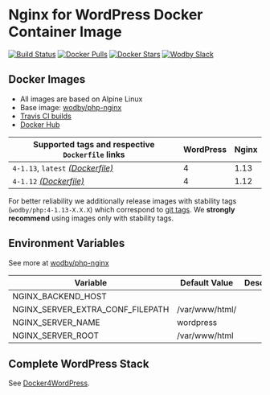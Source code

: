 # Nginx for WordPress Docker Container Image 

[![Build Status](https://travis-ci.org/wodby/wordpress-nginx.svg?branch=master)](https://travis-ci.org/wodby/wordpress-nginx)
[![Docker Pulls](https://img.shields.io/docker/pulls/wodby/wordpress-nginx.svg)](https://hub.docker.com/r/wodby/wordpress-nginx)
[![Docker Stars](https://img.shields.io/docker/stars/wodby/wordpress-nginx.svg)](https://hub.docker.com/r/wodby/wordpress-nginx)
[![Wodby Slack](http://slack.wodby.com/badge.svg)](http://slack.wodby.com)

## Docker Images

* All images are based on Alpine Linux
* Base image: [wodby/php-nginx](https://github.com/wodby/php-nginx)
* [Travis CI builds](https://travis-ci.org/wodby/wordpress-nginx) 
* [Docker Hub](https://hub.docker.com/r/wodby/wordpress-nginx)

[_(Dockerfile)_]: https://github.com/wodby/wordpress-nginx/tree/master/Dockerfile

| Supported tags and respective `Dockerfile` links | WordPress | Nginx |
| ------------------------------------------------ | --------- | ----- |
| `4-1.13`, `latest` [_(Dockerfile)_]              | 4         | 1.13  |
| `4-1.12` [_(Dockerfile)_]                        | 4         | 1.12  |

For better reliability we additionally release images with stability tags (`wodby/php:4-1.13-X.X.X`) which correspond to [git tags](https://github.com/wodby/wordpress-nginx/releases). We **strongly recommend** using images only with stability tags. 

## Environment Variables

See more at [wodby/php-nginx](https://github.com/wodby/php-nginx)

| Variable                         | Default Value  | Description |
| -------------------------------- | -------------- | ----------- |
| NGINX_BACKEND_HOST               |                |             |
| NGINX_SERVER_EXTRA_CONF_FILEPATH | /var/www/html/ |             |
| NGINX_SERVER_NAME                | wordpress      |             |
| NGINX_SERVER_ROOT                | /var/www/html  |             |

## Complete WordPress Stack

See [Docker4WordPress](https://github.com/wodby/docker4wordpress).